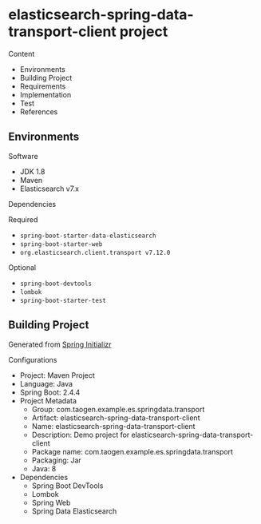# elasticsearch-spring-data-transport-client project

Content

- Environments
- Building Project
- Requirements
- Implementation
- Test
- References

## Environments

Software

- JDK 1.8
- Maven
- Elasticsearch v7.x

Dependencies

Required

- `spring-boot-starter-data-elasticsearch`
- `spring-boot-starter-web`
- `org.elasticsearch.client.transport v7.12.0`

Optional

- `spring-boot-devtools`
- `lombok`
- `spring-boot-starter-test`

## Building Project

Generated from [Spring Initializr](https://start.spring.io/)

Configurations

- Project: Maven Project
- Language: Java
- Spring Boot: 2.4.4
- Project Metadata
  - Group: com.taogen.example.es.springdata.transport
  - Artifact: elasticsearch-spring-data-transport-client
  - Name: elasticsearch-spring-data-transport-client
  - Description: Demo project for elasticsearch-spring-data-transport-client
  - Package name: com.taogen.example.es.springdata.transport
  - Packaging: Jar
  - Java: 8
- Dependencies
  - Spring Boot DevTools
  - Lombok
  - Spring Web
  - Spring Data Elasticsearch
